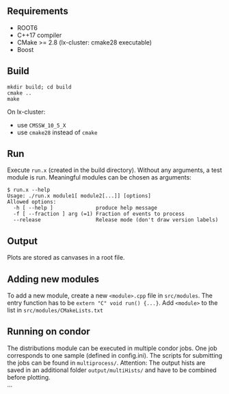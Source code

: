 ## Requirements ##
- ROOT6
- C++17 compiler
- CMake >= 2.8 (lx-cluster: cmake28 executable)
- Boost

## Build ##
    mkdir build; cd build
    cmake ..
    make

On lx-cluster:

- use `CMSSW_10_5_X`
- use `cmake28` instead of `cmake`

## Run ##
Execute `run.x` (created in the build directory).
Without any arguments, a test module is run.
Meaningful modules can be chosen as arguments:

    $ run.x --help
    Usage: ./run.x module1[ module2[...]] [options]
    Allowed options:
      -h [ --help ]              produce help message
      -f [ --fraction ] arg (=1) Fraction of events to process
      --release                  Release mode (don't draw version labels)


## Output ##
Plots are stored as canvases in a root file.

## Adding new modules ##
To add a new module, create a new `<module>.cpp` file in `src/modules`.
The entry function has to be `extern "C" void run() {...}`.
Add `<module>` to the list in `src/modules/CMakeLists.txt`

## Running on condor ##
The distributions module can be executed in multiple condor jobs.
One job corresponds to one sample (defined in config.ini).
The scripts for submitting the jobs can be found in `multiprocess/`.
Attention: The output hists are saved in an additional folder `output/multiHists/`
and have to be combined before plotting.  
...
